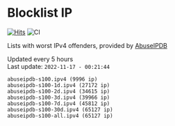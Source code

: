 # Blocklist IP

[![Hits](https://hits.seeyoufarm.com/api/count/incr/badge.svg?url=https%3A%2F%2Fgithub.com%2Fborestad%2Fblocklist-ip%2F&count_bg=%2379C83D&title_bg=%23555555&icon=&icon_color=%23E7E7E7&title=hits&edge_flat=false)](https://hits.seeyoufarm.com)  ![CI](https://img.shields.io/github/workflow/status/borestad/blocklist-ip/CI?style=flat-square)

Lists with worst IPv4 offenders, provided by [AbuseIPDB](https://www.abuseipdb.com/)

<!-- FOOTER-PLACEHOLDER -->
Updated every 5 hours<br>
Last update: `2022-11-17 - 00:21:44`
```
abuseipdb-s100.ipv4 (9996 ip)
abuseipdb-s100-1d.ipv4 (27172 ip)
abuseipdb-s100-2d.ipv4 (34615 ip)
abuseipdb-s100-3d.ipv4 (39966 ip)
abuseipdb-s100-7d.ipv4 (45812 ip)
abuseipdb-s100-30d.ipv4 (65127 ip)
abuseipdb-s100-all.ipv4 (65127 ip)
```
